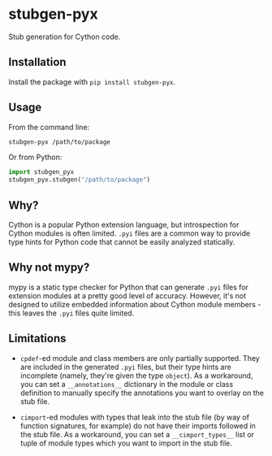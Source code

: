 # stubgen-pyx

Stub generation for Cython code.

## Installation

Install the package with `pip install stubgen-pyx`.

## Usage

From the command line:

```bash
stubgen-pyx /path/to/package
```

Or from Python:

```python
import stubgen_pyx
stubgen_pyx.stubgen("/path/to/package")
```

## Why?

Cython is a popular Python extension language, but introspection for Cython modules is often
limited. `.pyi` files are a common way to provide type hints for Python code that cannot be
easily analyzed statically.

## Why not mypy?

mypy is a static type checker for Python that can generate `.pyi` files for extension modules
at a pretty good level of accuracy. However, it's not designed to utilize embedded information
about Cython module members - this leaves the `.pyi` files quite limited.

## Limitations

- `cpdef`-ed module and class members are only partially supported. They are included in the
  generated `.pyi` files, but their type hints are incomplete (namely, they're given the type `object`).
  As a workaround, you can set a `__annotations__` dictionary in the module or class definition to
  manually specify the annotations you want to overlay on the stub file.

- `cimport`-ed modules with types that leak into the stub file (by way of function signatures, for example)
  do not have their imports followed in the stub file. As a workaround, you can set a `__cimport_types__` list
  or tuple of module types which you want to import in the stub file.
